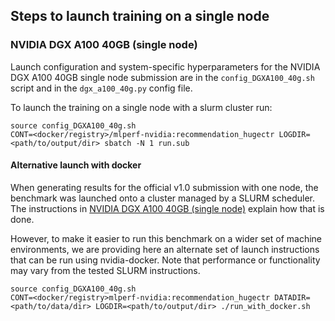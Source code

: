 ## Steps to launch training on a single node

### NVIDIA DGX A100 40GB (single node)
Launch configuration and system-specific hyperparameters for the NVIDIA DGX A100 40GB
single node submission are in the `config_DGXA100_40g.sh` script and in the `dgx_a100_40g.py` config file.

To launch the training on a single node with a slurm cluster run:
```
source config_DGXA100_40g.sh
CONT=<docker/registry>/mlperf-nvidia:recommendation_hugectr LOGDIR=<path/to/output/dir> sbatch -N 1 run.sub
```

#### Alternative launch with docker

When generating results for the official v1.0 submission with one node, the
benchmark was launched onto a cluster managed by a SLURM scheduler. The
instructions in [NVIDIA DGX A100 40GB (single node)](#nvidia-dgx-a100-40gb-single-node) explain
how that is done.

However, to make it easier to run this benchmark on a wider set of machine
environments, we are providing here an alternate set of launch instructions
that can be run using nvidia-docker. Note that performance or functionality may
vary from the tested SLURM instructions.

```
source config_DGXA100_40g.sh
CONT=<docker/registry>mlperf-nvidia:recommendation_hugectr DATADIR=<path/to/data/dir> LOGDIR=<path/to/output/dir> ./run_with_docker.sh
```
